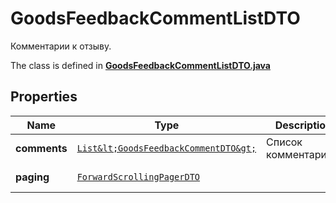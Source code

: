 

# GoodsFeedbackCommentListDTO

Комментарии к отзыву.

The class is defined in **[GoodsFeedbackCommentListDTO.java](../../src/main/java/org/openapitools/model/GoodsFeedbackCommentListDTO.java)**

## Properties

Name | Type | Description | Notes
------------ | ------------- | ------------- | -------------
**comments** | [`List&lt;GoodsFeedbackCommentDTO&gt;`](GoodsFeedbackCommentDTO.md) | Список комментариев. | 
**paging** | [`ForwardScrollingPagerDTO`](ForwardScrollingPagerDTO.md) |  |  [optional property]




